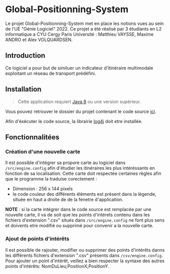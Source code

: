 # Global-Positionning-System
Le projet Global-Positionning-System met en place les notions vues au sein de l'UE "Génie Logiciel" 2022. Ce projet a été réalisé par 3 étudiants en L2 informatique a CYU Cergy Paris Université : Matthieu VAYSSE, Maxime ANDRO et Alex VOLQUARDSEN.
## Introduction
Ce logiciel a pour but de similuer un indicateur d'itinéraire multimodale exploitant un réseau de transport prédéfini.
## Installation
> Cette application requiert [Java 8](https://www.oracle.com/fr/java/technologies/javase/javase8-archive-downloads.html) ou une version supérieur.

Vous pouvez retrouver le dossier du projet contenant le code source [ici](https://github.com/FalTeaK/Global-Positionning-System/releases/tag/1.0).

Afin d'éxécuter le code source, la librairie [log4j](https://logging.apache.org/log4j/2.x/download.html) doit etre installée.
## Fonctionnalitées
### Création d'une nouvelle carte
Il est possible d'intégrer sa propore carte au logiciel dans `/src/engine.config` afin d'étudier les itinéraires les plus intéréssants en fonction de sa localisation. Cette carte doit respectée certaines règles afin que le programme la traduise corectement :
- Dimension : 256 x 144 pixels
- le code couleur des différents éléments est présent dans la légende, située en haut a droite de de la fenetre d'application.

**NOTE** : si la carte intégrer dans le code source est remplacée par une nouvelle carte, il va de soit que les points d'intérets contenu dans les fichiers d'extension ".csv" situés dans `/src/engine.config` ne font plus sens et doivents etre modifié ou supprimé pour convenir a la nouvelle carte.
### Ajout de points d'intérêts
Il est possible de rajouter, modifier ou supprimer des points d'intérêts danns les différents fichiers d'extension ".csv" présents dans `/csv/engine.config`. Pour ajouter un point d'intérêt, veillez a bien respecter la syntaxe des autres points d'intérêts: NomDuLieu;PositionX;PositionY. 

